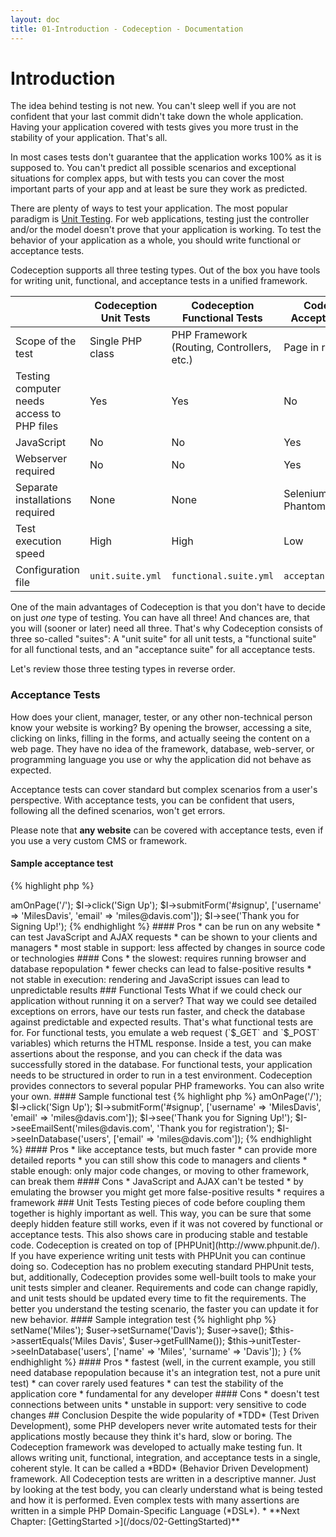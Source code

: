 ```yaml
---
layout: doc
title: 01-Introduction - Codeception - Documentation
---
```


# Introduction

The idea behind testing is not new. You can't sleep well if you are not confident
that your last commit didn't take down the whole application.
Having your application covered with tests gives you more trust in the stability of your application. That's all.

In most cases tests don't guarantee that the application works 100% as it is supposed to.
You can't predict all possible scenarios and exceptional situations for complex apps,
but with tests you can cover the most important parts of your app and at least be sure they work as predicted.

There are plenty of ways to test your application.
The most popular paradigm is [Unit Testing](http://en.wikipedia.org/wiki/Unit_testing).
For web applications, testing just the controller and/or the model doesn't prove that your application is working.
To test the behavior of your application as a whole, you should write functional or acceptance tests.

Codeception supports all three testing types.
Out of the box you have tools for writing unit, functional, and acceptance tests in a unified framework.

| | Codeception Unit Tests | Codeception Functional Tests | Codeception Acceptance Tests
| --- | --- | --- | --- |
| Scope of the test | Single PHP class | PHP Framework (Routing, Controllers, etc.) | Page in real browser |
| Testing computer needs access to PHP files | Yes | Yes | No |
| JavaScript  | No | No | Yes |
| Webserver required | No | No | Yes |
| Separate installations required | None | None | Selenium Server or PhantomJS |
| Test execution speed | High | High | Low |
| Configuration file | `unit.suite.yml` | `functional.suite.yml` | `acceptance.suite.yml` |

One of the main advantages of Codeception is that you don't have to decide on just *one* type of testing. You can have all three!
And chances are, that you will (sooner or later) need all three. That's why Codeception consists of three so-called "suites":
A "unit suite" for all unit tests, a "functional suite" for all functional tests, and an "acceptance suite" for all acceptance tests.

Let's review those three testing types in reverse order.

### Acceptance Tests

How does your client, manager, tester, or any other non-technical person know your website is working?
By opening the browser, accessing a site, clicking on links, filling in the forms,
and actually seeing the content on a web page. They have no idea of the framework, database, web-server,
or programming language you use or why the application did not behave as expected.

Acceptance tests can cover standard but complex scenarios from a user's perspective.
With acceptance tests, you can be confident that users, following all the defined scenarios, won't get errors.

Please note that **any website** can be covered with acceptance tests, even if you use a very custom CMS or framework.

#### Sample acceptance test

{% highlight php %}

<?php
$I = new AcceptanceTester($scenario);
$I->amOnPage('/');
$I->click('Sign Up');
$I->submitForm('#signup', ['username' => 'MilesDavis', 'email' => 'miles@davis.com']);
$I->see('Thank you for Signing Up!');

{% endhighlight %}

#### Pros

* can be run on any website
* can test JavaScript and AJAX requests
* can be shown to your clients and managers
* most stable in support: less affected by changes in source code or technologies

#### Cons
* the slowest: requires running browser and database repopulation
* fewer checks can lead to false-positive results
* not stable in execution: rendering and JavaScript issues can lead to unpredictable results


### Functional Tests

What if we could check our application without running it on a server?
That way we could see detailed exceptions on errors, have our tests run faster,
and check the database against predictable and expected results. That's what functional tests are for.

For functional tests, you emulate a web request (`$_GET` and `$_POST` variables) 
which returns the HTML response. Inside a test, you can make assertions about the response,
and you can check if the data was successfully stored in the database.

For functional tests, your application needs to be structured in order to run in a test environment.
Codeception provides connectors to several popular PHP frameworks. You can also write your own.

#### Sample functional test

{% highlight php %}

<?php
$I = new FunctionalTester($scenario);
$I->amOnPage('/');
$I->click('Sign Up');
$I->submitForm('#signup', ['username' => 'MilesDavis', 'email' => 'miles@davis.com']);
$I->see('Thank you for Signing Up!');
$I->seeEmailSent('miles@davis.com', 'Thank you for registration');
$I->seeInDatabase('users', ['email' => 'miles@davis.com']);

{% endhighlight %}

#### Pros

* like acceptance tests, but much faster
* can provide more detailed reports
* you can still show this code to managers and clients
* stable enough: only major code changes, or moving to other framework, can break them

#### Cons

* JavaScript and AJAX can't be tested
* by emulating the browser you might get more false-positive results
* requires a framework

### Unit Tests

Testing pieces of code before coupling them together is highly important as well. This way,
you can be sure that some deeply hidden feature still works, even if it was not covered by functional or acceptance tests.
This also shows care in producing stable and testable code.

Codeception is created on top of [PHPUnit](http://www.phpunit.de/). If you have experience writing unit tests with PHPUnit
you can continue doing so. Codeception has no problem executing standard PHPUnit tests,
but, additionally, Codeception provides some well-built tools to make your unit tests simpler and cleaner.

Requirements and code can change rapidly,
and unit tests should be updated every time to fit the requirements.
The better you understand the testing scenario, the faster you can update it for new behavior.

#### Sample integration test

{% highlight php %}

<?php
function testSavingUser()
{
    $user = new User();
    $user->setName('Miles');
    $user->setSurname('Davis');
    $user->save();
    $this->assertEquals('Miles Davis', $user->getFullName());
    $this->unitTester->seeInDatabase('users', ['name' => 'Miles', 'surname' => 'Davis']);
}

{% endhighlight %}

#### Pros

* fastest (well, in the current example, you still need database repopulation because it's an integration test,
not a pure unit test)
* can cover rarely used features
* can test the stability of the application core
* fundamental for any developer

#### Cons

* doesn't test connections between units
* unstable in support: very sensitive to code changes

## Conclusion

Despite the wide popularity of *TDD* (Test Driven Development), some PHP developers never write automated tests for their applications mostly because they think it's hard, slow or boring.
The Codeception framework was developed to actually make testing fun.
It allows writing unit, functional, integration, and acceptance tests in a single, coherent style.

It can be called a *BDD* (Behavior Driven Development) framework. All Codeception tests are written in a descriptive manner.
Just by looking at the test body, you can clearly understand what is being tested and how it is performed.
Even complex tests with many assertions are written in a simple PHP Domain-Specific Language (*DSL*).




* **Next Chapter: [GettingStarted >](/docs/02-GettingStarted)**